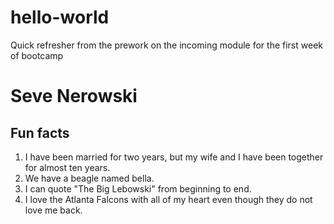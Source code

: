 # hello-world
Quick refresher from the prework on the incoming module for the first week of bootcamp
# Seve Nerowski 
## Fun facts 
1. I have been married for two years, but my wife and I have been together for almost ten years. 
2. We have a beagle named bella. 
3. I can quote "The Big Lebowski" from beginning to end. 
4. I love the Atlanta Falcons with all of my heart even though they do not love me back.
